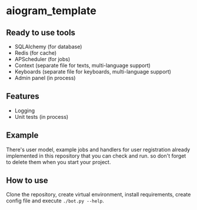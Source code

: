 # aiogram_template

## Ready to use tools
- SQLAlchemy (for database)
- Redis (for cache)
- APScheduler (for jobs)
- Context (separate file for texts, multi-language support)
- Keyboards (separate file for keyboards, multi-language support)
- Admin panel (in process)

## Features
- Logging
- Unit tests (in process)

## Example
There's user model, example jobs and handlers for user registration already implemented in this repository that you can check and run. so don't forget to delete them when you start your project.

## How to use
Clone the repository, create virtual environment, install requirements, create config file and execute `./bot.py --help`.
